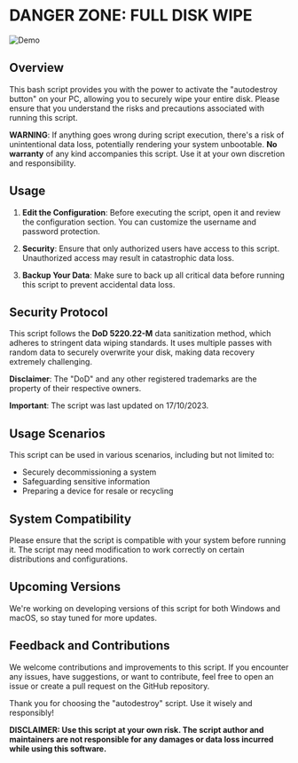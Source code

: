 # DANGER ZONE: FULL DISK WIPE

![Demo](pics/github-demo-autodestroy.gif)

## Overview

This bash script provides you with the power to activate the "autodestroy button" on your PC, allowing you to securely wipe your entire disk. Please ensure that you understand the risks and precautions associated with running this script.

**WARNING**: If anything goes wrong during script execution, there's a risk of unintentional data loss, potentially rendering your system unbootable. **No warranty** of any kind accompanies this script. Use it at your own discretion and responsibility.

## Usage

1. **Edit the Configuration**: Before executing the script, open it and review the configuration section. You can customize the username and password protection.

2. **Security**: Ensure that only authorized users have access to this script. Unauthorized access may result in catastrophic data loss.

3. **Backup Your Data**: Make sure to back up all critical data before running this script to prevent accidental data loss.

## Security Protocol

This script follows the **DoD 5220.22-M** data sanitization method, which adheres to stringent data wiping standards. It uses multiple passes with random data to securely overwrite your disk, making data recovery extremely challenging.

**Disclaimer**: The "DoD" and any other registered trademarks are the property of their respective owners.

**Important**: The script was last updated on 17/10/2023.

## Usage Scenarios

This script can be used in various scenarios, including but not limited to:

- Securely decommissioning a system
- Safeguarding sensitive information
- Preparing a device for resale or recycling

## System Compatibility

Please ensure that the script is compatible with your system before running it. The script may need modification to work correctly on certain distributions and configurations.

## Upcoming Versions

We're working on developing versions of this script for both Windows and macOS, so stay tuned for more updates.

## Feedback and Contributions

We welcome contributions and improvements to this script. If you encounter any issues, have suggestions, or want to contribute, feel free to open an issue or create a pull request on the GitHub repository.

Thank you for choosing the "autodestroy" script. Use it wisely and responsibly!

**DISCLAIMER: Use this script at your own risk. The script author and maintainers are not responsible for any damages or data loss incurred while using this software.**
